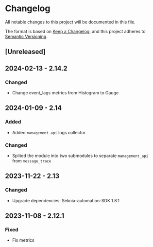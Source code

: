 # Changelog

All notable changes to this project will be documented in this file.

The format is based on [Keep a Changelog](https://keepachangelog.com/en/1.0.0/),
and this project adheres to [Semantic Versioning](https://semver.org/spec/v2.0.0.html).

## [Unreleased]
## 2024-02-13 - 2.14.2

### Changed

- Change event_lags metrics from Histogram to Gauge

## 2024-01-09 - 2.14

### Added

- Added `management_api` logs collector

### Changed

- Splited the module into two submodules to separate `management_api` from `message_trace`

## 2023-11-22 - 2.13

### Changed

- Upgrade dependencies: Sekoia-automation-SDK 1.8.1

## 2023-11-08 - 2.12.1

### Fixed

- Fix metrics

